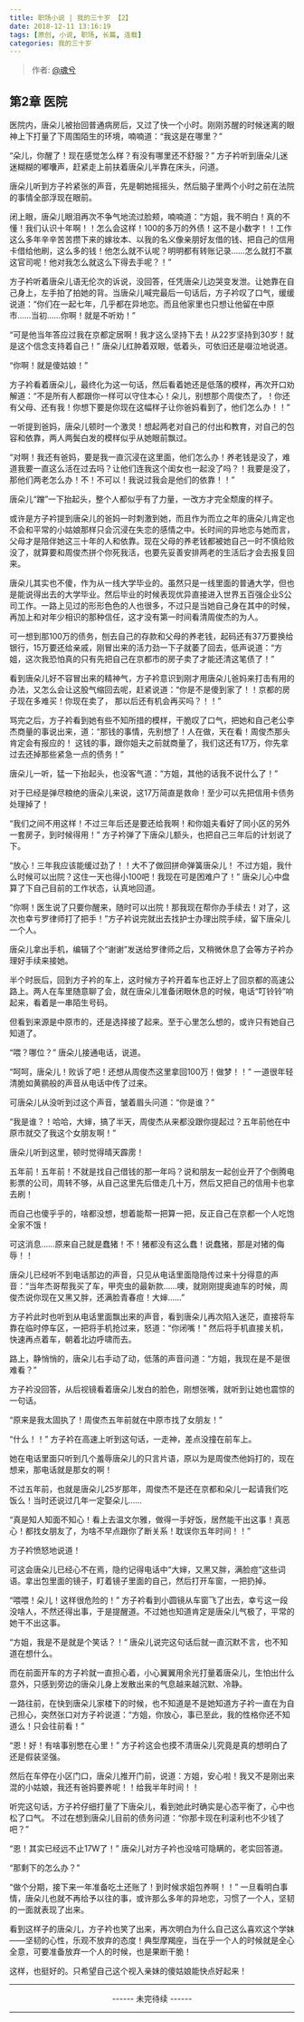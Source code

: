 ```yaml
---
title: 职场小说 | 我的三十岁 【2】
date: 2018-12-11 13:16:19
tags: [原创, 小说, 职场, 长篇, 连载]
categories: 我的三十岁
---
```


> 作者: [@魂兮](http://weibo.com/paigu77)

## 第2章 医院

医院内，唐朵儿被抬回普通病房后，又过了快一个小时。刚刚苏醒的时候迷离的眼神上下打量了下周围陌生的环境，喃喃道：“我这是在哪里？”

“朵儿，你醒了！现在感觉怎么样？有没有哪里还不舒服？” 方子衿听到唐朵儿迷迷糊糊的嘟囔声，赶紧走上前扶着唐朵儿半靠在床头，问道。

唐朵儿听到方子衿紧张的声音，先是朝她摇摇头，然后脑子里两个小时之前在法院的事情全部浮现在眼前。

闭上眼，唐朵儿眼泪再次不争气地流过脸颊，喃喃道：“方姐，我不明白！真的不懂！我们认识十年啊！！怎么会这样！100的多万的外债！这不是小数字！！工作这么多年辛辛苦苦攒下来的嫁妆本、以我的名义像亲朋好友借的钱、把自己的信用卡借给他刷，这么多的钱！他怎么就不认呢？明明都有转账记录……怎么就打不赢这官司呢！他对我怎么就这么下得去手呢？！”

方子衿听着唐朵儿语无伦次的诉说，没回答，任凭唐朵儿边哭变发泄。让她靠在自己身上，左手拍了拍她的背。当唐朵儿喊完最后一句话后，方子衿叹了口气，缓缓说道：“你们在一起七年，几乎都在异地恋。而且他家里也只想让他留在中原市……当初……你啊！就是不听劝！”

“可是他当年答应过我在京都定居啊！我才这么坚持下去！从22岁坚持到30岁！就是这个信念支持着自己！” 唐朵儿红肿着双眼，低着头，可依旧还是啜泣地说道。

“你啊！就是傻姑娘！”

方子衿看着唐朵儿，最终化为这一句话，然后看着她还是低落的模样，再次开口劝解道：“不是所有人都跟你一样可以守住本心！朵儿，别想那个周俊杰了，！你还有父母、还有我！你想下要是你现在这幅样子让你爸妈看到了，他们怎么办！！”

一听提到爸妈，唐朵儿顿时一个激灵！想起两老对自己的付出和教育，对自己的包容和依靠，两人两鬓白发的模样似乎从她眼前飘过。

“对啊！我还有爸妈，要是我一直沉浸在这里面，他们怎么办！养老钱是没了，难道我要一直这么活在过去吗？让他们连我这个闺女也一起没了吗？！我要是没了，那他们两老怎么办！不！不可以！我说过我会是他们的依靠！！”

唐朵儿“蹭”一下抬起头，整个人都似乎有了力量，一改方才完全颓废的样子。

或许是方子衿提到唐朵儿的爸妈一时刺激到她，而且作为而立之年的唐朵儿肯定也不会和平常的小姑娘那样只会沉浸在失恋的感情之中。长时间的异地恋与她而言，父母才是陪伴她这三十年的人和依靠。现在父母的养老钱都被她自己一时不慎给败没了，就算要和周俊杰拼个你死我活，也要先妥善安排两老的生活后才会去报复回来。

唐朵儿其实也不傻，作为从一线大学毕业的。虽然只是一线里面的普通大学，但也是能说得出去的大学毕业。然后毕业的时候表现优异直接进入世界五百强企业S公司工作。一路上见过的形形色色的人也很多，不过只是当她自己身在其中的时候，再加上和对年少相识的那种信任，这才没有第一时间看清周俊杰的为人。

可一想到那100万的债务，刨去自己的存款和父母的养老钱，起码还有37万要换给银行，15万要还给亲戚，刚冒出来的活力劲一下子就萎了回去，低声说道：“方姐，这次我恐怕真的只有先把自己在京都市的房子卖了才能还清这笔债了！”

看到唐朵儿好不容冒出来的精神气，方子衿意识到刚才用唐朵儿爸妈来打击有用的办法，又怎么会让这股气缩回去呢，赶紧说道：“你是不是傻到家了！！京都的房子现在多难买！你现在卖了， 那以后还有机会再买吗？！！”

骂完之后，方子衿看到她有些不知所措的模样，干脆叹了口气，把她和自己老公李杰商量的事说出来，道：“那钱的事情，先别想了！人在做，天在看！周俊杰那头肯定会有报应的！ 这钱的事，跟你姐夫之前就商量了，我们这还有17万，你先拿过去还掉那些紧急一点的债务！”

唐朵儿一听，猛一下抬起头，也没客气道：“方姐，其他的话我不说什么了！” 

对于已经是弹尽粮绝的唐朵儿来说，这17万简直是救命！至少可以先把信用卡债务处理掉了！

“我们之间不用这样！不过三年后还是要还给我啊！和你姐夫看好了同小区的另外一套房子，到时候得用！” 方子衿弹了下唐朵儿额头，也把自己三年后的计划说了下。

“放心！三年我应该能缓过劲了！！大不了做回拼命弹簧唐朵儿！ 不过方姐，我什么时候可以出院？这住一天也得小100吧！我现在可是困难户了！” 唐朵儿心中盘算了下自己目前的工作状态，认真地回道。

“你啊！医生说了只要你醒来，随时可以出院！那我现在帮你办手续去！对了，这次也幸亏罗律师打了把手！”方子衿说完就出去找护士办理出院手续，留下唐朵儿一个人。

唐朵儿拿出手机，编辑了个“谢谢”发送给罗律师之后，又稍微休息了会等方子衿办理好手续来接她。

半个时辰后，回到方子衿的车上，这时候方子衿开着车也正好上了回京都的高速公路上。两人在车里随意聊了会，就在唐朵儿准备闭眼休息的时候，电话“叮铃铃”响起来，看着是一串陌生号码。

但看到来源是中原市的，还是选择接了起来。至于心里怎么想的，或许只有她自己知道了。

“喂？哪位？” 唐朵儿接通电话，说道。

“呵呵，唐朵儿！败诉了吧！还想从周俊杰这里拿回100万！做梦！！” 一道很年轻清脆如黄鹂般的声音从电话中传了过来。

可唐朵儿从没听到过这个声音，皱着眉头问道：“你是谁？”

“我是谁？！哈哈，大婶，搞了半天，周俊杰从来都没跟你提起过？五年前他在中原市就交了我这个女朋友啊！”

唐朵儿听到这里，顿时觉得晴天霹雳！

五年前！五年前！不就是找自己借钱的那一年吗？说和朋友一起创业开了个倒腾电影票的公司，周转不够，从自己这里先后借走几十万，然后又把自己的信用卡也拿去刷！

而自己也傻乎乎的，啥都没想，想着能帮一把算一把，反正自己在京都一个人吃饱全家不饿！

可这消息……原来自己就是蠢猪！不！猪都没有这么蠢！说蠢猪，那是对猪的侮辱！！

唐朵儿已经听不到电话那边的声音，只见从电话里面隐隐传过来十分得意的声音：“当年杰哥帮我买了车，甲壳虫的最新款……噢，就刚刚提奥迪车的时候，周俊杰说你现在又黑又胖，还满脸青春痘！大婶……”

方子衿此时也听到从电话里面飘出来的声音，看到唐朵儿再次陷入迷茫，直接将车靠在临时停车区，一把将手机抢过来，怒道：“你闭嘴！” 然后将手机直接关机，快速再点着车，朝着北边呼啸而去。

路上，静悄悄的，唐朵儿右手动了动，低落的声音问道：“方姐，我现在是不是很难看？”

方子衿没回答，从后视镜看着唐朵儿发白的脸色，刚想张嘴，就听到让她也震惊的一句话。

“原来是我太固执了！周俊杰五年前就在中原市找了女朋友！”

“什么！！” 方子衿在高速上听到这句话，一走神，差点没撞在前车上。

她在电话里面只听到几个羞辱唐朵儿的只言片语，原以为是周俊杰他妈打的，现在想来，那电话就是那女的啊！

不过五年前，也就是唐朵儿25岁那年，周俊杰不是还在京都和朵儿一起请我们吃饭么！当时还说过几年一定娶朵儿……

“真是知人知面不知心！看上去温文尔雅，做得一手好饭，居然能干出这事！真恶心！都找女朋友了，为啥不早点跟你了断关系！耽误你五年时间！！”

方子衿愤怒地说道！

可这会唐朵儿已经心不在焉，隐约记得电话中“大婶，又黑又胖，满脸痘”这些词语。拿出包里面的镜子，盯着镜子里面的自己，然后打开车窗，一把扔掉。

“喂喂！朵儿！这样很危险的！” 方子衿看到小圆镜从车窗飞了出去，幸亏这一段没啥人，不然还得出事，于是提醒道。不过她也知道肯定是唐朵儿气极了，平常的她干不出这事。

“方姐，我是不是就是个笑话？！“ 唐朵儿说完这句话后就一直沉默不言，也不知道在想什么。

而在前面开车的方子衿就一直担心着，小心翼翼用余光打量着唐朵儿，生怕出什么意外，只感到旁边的唐朵儿身上发散出来的气息越来越沉默、冷静。

一路往前，在快到唐朵儿家楼下的时候，也不知道是不是她知道方子衿一直在为自己担心，突然张口对方子衿说道：“方姐，你放心，事已至此，我的性格你还不知道么！只会往前看！”

“恩！好！有啥事别憋在心里！” 方子衿这会也摸不清唐朵儿究竟是真的想明白了还是假装坚强。

然后在车停在小区门口，唐朵儿推开门前，说道：方姐，安心啦！我又不是刚出来混的小姑娘，我还有爸妈要养呢！！给我半年时间！！

听完这句话，方子衿仔细打量了下唐朵儿，看到她此时确实是心态平衡了，心中也松了口气。 不过在想到唐朵儿目前的债务问道：“你那卡现在利滚利也不少钱了吧？”

“恩！其实已经远不止17W了！” 唐朵儿对方子衿也没啥可隐瞒的，老实回答道。

“那剩下的怎么办？”

“做个分期，接下来一年准备吃土还账了！到时候求姐包养啊！！” 一旦看明白事情，唐朵儿也就不再给予以往的事，或许那么多年的异地恋，习惯了一个人，坚韧的一面就表现了出来。

看到这样子的唐朵儿，方子衿也笑了出来，再次明白为什么自己这么喜欢这个学妹——坚韧的心性，乐观不放弃的态度！典型摩羯座，当在乎一个人的时候就是全心全意，可要准备放弃一个人的时候，也是果断干脆！

这样，也挺好的。只希望自己这个视入亲妹的傻姑娘能快点好起来！

---

<center> ------ 未完待续 ------ </center>

---
